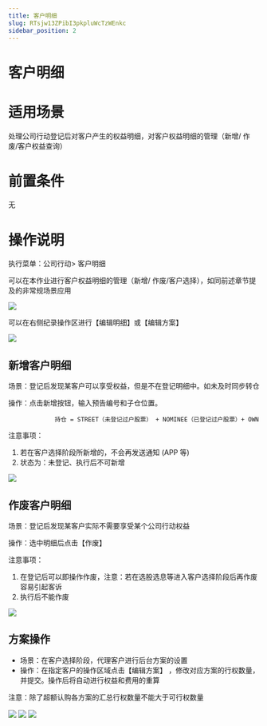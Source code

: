 ```yaml
---
title: 客户明细
slug: RTsjw13ZPibI3pkpluWcTzWEnkc
sidebar_position: 2
---
```



# 客户明细

# 适用场景

处理公司行动登记后对客户产生的权益明细，对客户权益明细的管理（新增/ 作废/客户权益查询）

# 前置条件

无

# 操作说明

执行菜单：公司行动&gt; 客户明细 

可以在本作业进行客户权益明细的管理（新增/ 作废/客户选择），如同前述章节提及的非常规场景应用

<img src="/assets/JfptbIIF6obJtNxAu4Zc3a1tnog.png" src-width="3328" src-height="1604" align="center"/>

可以在右侧纪录操作区进行【编辑明细】或【编辑方案】

<img src="/assets/JkP4b8LXooETj2xyvAic4RZGnOg.png" src-width="1687" src-height="785" align="center"/>

 

## **新增客户明细**

场景：登记后发现某客户可以享受权益，但是不在登记明细中。如未及时同步转仓 

操作：点击新增按钮，输入预告编号和子仓位置。

                 持仓 = STREET（未登记过户股票） + NOMINEE（已登记过户股票）+ OWN 

 注意事项： 

1. 若在客户选择阶段所新增的，不会再发送通知 (APP 等)
2. 状态为：未登记、执行后不可新增 

<img src="/assets/NZEJbMYBFoUURsx97tTc3reknAg.png" src-width="3408" src-height="1324" align="center"/>

## **作废客户明细**

场景：登记后发现某客户实际不需要享受某个公司行动权益 

操作：选中明细后点击【作废】 

注意事项： 

1. 在登记后可以即操作作废，注意：若在选股选息等进入客户选择阶段后再作废容易引起客诉 
2. 执行后不能作废

<img src="/assets/QpaYbKAdwoO5WqxUeMscWGW6n2f.png" src-width="3382" src-height="1424" align="center"/>

## **方案操作**

- 场景：在客户选择阶段，代理客户进行后台方案的设置 
- 操作：在指定客户的操作区域点击【编辑方案】 ，修改对应方案的行权数量，并提交。操作后将自动进行权益和费用的重算 

注意：除了超额认购各方案的汇总行权数量不能大于可行权数量

<img src="/assets/UVfybwm58oUjSBxbSP5czVevnde.png" src-width="3386" src-height="1336" align="center"/>

<img src="/assets/VumKb5QPkocAJuxndHjcDuVbnZc.png" src-width="3400" src-height="1280" align="center"/>

<img src="/assets/RumebXp9Eog1x5xJWrvcgelnnuc.png" src-width="3088" src-height="1078" align="center"/>

